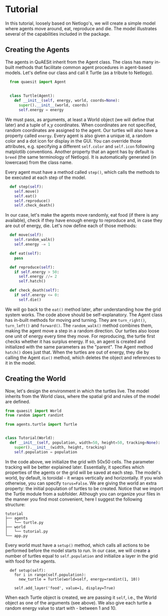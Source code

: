 # Tutorial

In this tutorial, loosely based on Netlogo's, we will create a simple model where agents move around, eat, reproduce and die. The model illustrates several of the capabilities included in the package.

## Creating the Agents

The agents in QuAESit inherit from the Agent class. The class has many in-built methods that facilitate common agent procedures in agent-based models. Let's define our class and call it Turtle (as a tribute to Netlogo).

```python
  from quaesit import Agent
  
  
  class Turtle(Agent):
    def __init__(self, energy, world, coords=None):
      super().__init__(world, coords)
      self.energy = energy
```
We must pass, as arguments, at least a World object (we will define that later) and a tuple of x,y coordinates. When coordinates are not specified, random coordinates are assigned to the agent. Our turtles will also have a property called <code>energy</code>.
Every agent is also given a unique id, a random color and a dot icon for display in the GUI. You can override those attributes, e.g. specifying a different <code>self.color</code> and <code>self.icon</code> following matplotlib conventions. Another property that an agent has by default is <code>breed</code> (the same terminology of Netlogo). It is automatically generated (in lowercase) from the class name.

Every agent must have a method called <code>step()</code>, which calls the methods to be executed at each step of the model.

```python
  def step(self):
    self.move()
    self.eat()
    self.reproduce()
    self.check_death()
```
In our case, let's make the agents move randomly, eat food (if there is any available), check if they have enough energy to reproduce and, in case they are out of energy, die. Let's now define each of those methods:

```python
  def move(self):
    self.random_walk()
    self.energy -= 1

  def eat(self):
    pass

  def reproduce(self):
    if self.energy > 50:
      self.energy //= 2
      self.hatch()

  def check_death(self):
    if self.energy <= 0:
      self.die()
```
We will go back to the <code>eat()</code> method later, after understanding how the grid system works.
The code above should be self-explanatory. The Agent class has in-built methods for moving and turning. They are <code>turn_right()</code>, <code>turn_left()</code> and <code>forward()</code>. The <code>random_walk()</code> method combines them, making the agent move a step in a random direction. Our turtles also loose one unit of energy every time they move.
For reproducing, the turtle first checks whether it has surplus energy. If so, an agent is created and initialized with the same parameters as the "parent". The Agent method <code>hatch()</code> does just that.
When the turtles are out of energy, they die by calling the Agent <code>die()</code> method, which deletes the object and references to it in the model.

## Creating the World

Now, let's design the environment in which the turtles live. The model inherits from the World class, where the spatial grid and rules of the model are defined.

```python
from quaesit import World
from random import randint

from agents.turtle import Turtle


class Tutorial(World):
  def __init__(self, population, width=50, height=50, tracking=None):
    super().__init__(width, height, tracking)
    self.population = population
```
In the code above, we initialize the grid with 50x50 cells. The parameter tracking will be better explained later. Essentially, it specifies which properties of the agents or the grid will be saved at each step. The model's world, by default, is toroidal - it wraps vertically and horizontally. If you wish otherwise, you can specify <code>torus=False</code>. We are giving the world an extra property: the initial population of turtles to be created.
Notice that we import the Turtle module from a subfolder. Although you can organize your files in the manner you find most convenient, here I suggest the following structure:
```
tutorial
├── agents
│   └── turtle.py
├── world
│   └── tutorial.py
└── app.py
```
Every world must have a <code>setup()</code> method, which calls all actions to be performed before the model starts to run. In our case, we will create a number of turtles equal to <code>self.population</code> and initialize a layer in the grid with food for the agents.
```
  def setup(self):
    for i in range(self.population):
      new_turtle = Turtle(world=self, energy=randint(1, 10))
      
    self.add_layer('food', value=1, display=True)
```
When each Turtle object is created, we are passing it <code>self</code>, i.e., the World object as one of the arguments (see above). We also give each turtle a random energy value to start with - between 1 and 10.
